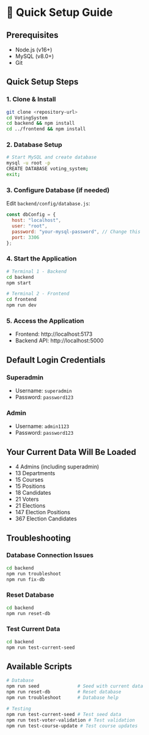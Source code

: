 # 🚀 Quick Setup Guide

## Prerequisites
- Node.js (v16+)
- MySQL (v8.0+)
- Git

## Quick Setup Steps

### 1. Clone & Install
```bash
git clone <repository-url>
cd VotingSystem
cd backend && npm install
cd ../frontend && npm install
```

### 2. Database Setup
```bash
# Start MySQL and create database
mysql -u root -p
CREATE DATABASE voting_system;
exit;
```

### 3. Configure Database (if needed)
Edit `backend/config/database.js`:
```javascript
const dbConfig = {
  host: "localhost",
  user: "root", 
  password: "your-mysql-password", // Change this
  port: 3306
};
```

### 4. Start the Application
```bash
# Terminal 1 - Backend
cd backend
npm start

# Terminal 2 - Frontend  
cd frontend
npm run dev
```

### 5. Access the Application
- Frontend: http://localhost:5173
- Backend API: http://localhost:5000

## Default Login Credentials

### Superadmin
- Username: `superadmin`
- Password: `password123`

### Admin
- Username: `admin1123` 
- Password: `password123`

## Your Current Data Will Be Loaded
- 4 Admins (including superadmin)
- 13 Departments
- 15 Courses
- 15 Positions
- 18 Candidates
- 21 Voters
- 21 Elections
- 147 Election Positions
- 367 Election Candidates

## Troubleshooting

### Database Connection Issues
```bash
cd backend
npm run troubleshoot
npm run fix-db
```

### Reset Database
```bash
cd backend
npm run reset-db
```

### Test Current Data
```bash
cd backend
npm run test-current-seed
```

## Available Scripts

```bash
# Database
npm run seed              # Seed with current data
npm run reset-db          # Reset database
npm run troubleshoot      # Database help

# Testing
npm run test-current-seed # Test seed data
npm run test-voter-validation # Test validation
npm run test-course-update # Test course updates
``` 